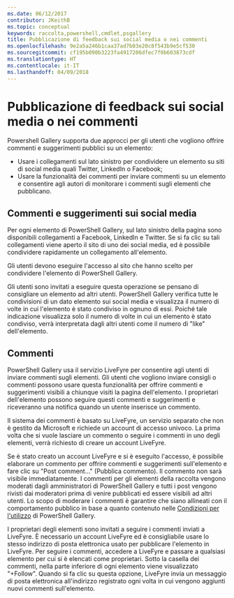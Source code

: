 ```yaml
---
ms.date: 06/12/2017
contributor: JKeithB
ms.topic: conceptual
keywords: raccolta,powershell,cmdlet,psgallery
title: Pubblicazione di feedback sui social media o nei commenti
ms.openlocfilehash: 9e2a5a246b1caa37ad7b03e20c8f543b9e5cf530
ms.sourcegitcommit: cf195b090b3223fa4917206dfec7f0b603873cdf
ms.translationtype: HT
ms.contentlocale: it-IT
ms.lasthandoff: 04/09/2018
---
```

# <a name="providing-feedback-via-social-media-or-comments"></a>Pubblicazione di feedback sui social media o nei commenti

Powershell Gallery supporta due approcci per gli utenti che vogliono offrire commenti e suggerimenti pubblici su un elemento:

* Usare i collegamenti sul lato sinistro per condividere un elemento su siti di social media quali Twitter, LinkedIn o Facebook;
* Usare la funzionalità dei commenti per inviare commenti su un elemento e consentire agli autori di monitorare i commenti sugli elementi che pubblicano.

## <a name="social-media-feedback"></a>Commenti e suggerimenti sui social media
Per ogni elemento di PowerShell Gallery, sul lato sinistro della pagina sono disponibili collegamenti a Facebook, LinkedIn e Twitter.
Se si fa clic su tali collegamenti viene aperto il sito di uno dei social media, ed è possibile condividere rapidamente un collegamento all'elemento.

Gli utenti devono eseguire l'accesso al sito che hanno scelto per condividere l'elemento di PowerShell Gallery.

Gli utenti sono invitati a eseguire questa operazione se pensano di consigliare un elemento ad altri utenti.
PowerShell Gallery verifica tutte le condivisioni di un dato elemento sui social media e visualizza il numero di volte in cui l'elemento è stato condiviso in ognuno di essi.
Poiché tale indicazione visualizza solo il numero di volte in cui un elemento è stato condiviso, verrà interpretata dagli altri utenti come il numero di "like" dell'elemento.


## <a name="comments"></a>Commenti
PowerShell Gallery usa il servizio LiveFyre per consentire agli utenti di inviare commenti sugli elementi.
Gli utenti che vogliono inviare consigli o commenti possono usare questa funzionalità per offrire commenti e suggerimenti visibili a chiunque visiti la pagina dell'elemento.
I proprietari dell'elemento possono seguire questi commenti e suggerimenti e riceveranno una notifica quando un utente inserisce un commento.

Il sistema dei commenti è basato su LiveFyre, un servizio separato che non è gestito da Microsoft e richiede un account di accesso univoco.
La prima volta che si vuole lasciare un commento o seguire i commenti in uno degli elementi, verrà richiesto di creare un account LiveFyre.

Se è stato creato un account LiveFyre e si è eseguito l'accesso, è possibile elaborare un commento per offrire commenti e suggerimenti sull'elemento e fare clic su "Post comment..." (Pubblica commento). Il commento non sarà visibile immediatamente.
I commenti per gli elementi della raccolta vengono moderati dagli amministratori di PowerShell Gallery e tutti i post vengono rivisti dai moderatori prima di venire pubblicati ed essere visibili ad altri utenti.
Lo scopo di moderare i commenti è garantire che siano allineati con il comportamento pubblico in base a quanto contenuto nelle [Condizioni per l'utilizzo](https://www.powershellgallery.com/policies/Terms) di PowerShell Gallery.

I proprietari degli elementi sono invitati a seguire i commenti inviati a LiveFyre.
È necessario un account LiveFyre ed è consigliabile usare lo stesso indirizzo di posta elettronica usato per pubblicare l'elemento in LiveFyre.
Per seguire i commenti, accedere a LiveFyre e passare a qualsiasi elemento per cui si è elencati come proprietari.
Sotto la casella dei commenti, nella parte inferiore di ogni elemento viene visualizzato "+Follow".
Quando si fa clic su questa opzione, LiveFyre invia un messaggio di posta elettronica all'indirizzo registrato ogni volta in cui vengono aggiunti nuovi commenti sull'elemento.